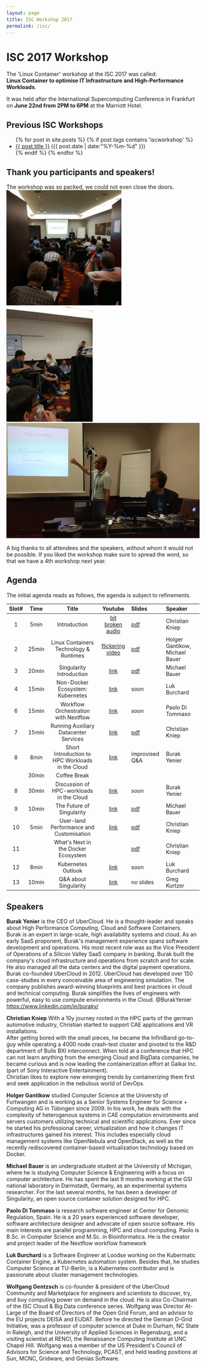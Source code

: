 ```yaml
---
layout: page
title: ISC Workshop 2017
permalink: /isc/
---
```


# ISC 2017 Workshop 


The 'Linux Container' workshop at the ISC 2017 was called: <br>
 **Linux Container to optimise IT Infrastructure and High-Performance Workloads**.
 
It was held after the International Supercomputing Conference in Frankfurt on **June 22nd from 2PM to 6PM** at the Marriott Hotel.

## Previous ISC Workshops

<ul class="posts">
{% for post in site.posts %}
  {% if post.tags contains 'iscworkshop' %}
      <div class="post_info">
        <li>
          <a href="{{ post.url }}">{{ post.title }}</a>
          <span>({{ post.date | date:"%Y-%m-%d" }})</span>
        </li>
      </div>
  {% endif %}
{% endfor %}
</ul>

## Thank you participants and speakers!
The workshop was so packed, we could not even close the doors.<br>
<img src="/data/isc2017/isc-fully-packed.jpg" alt="Fully packed" height="300"> <img src="/data/isc2017/isc-fully-packed-2.jpg" alt="Fully packed" height="300"><img src="/data/isc2017/isc-tech.png" alt="ISC Tech" height="300">


A big thanks to all attendees and the speakers, without whom it would not be possible. If you liked the workshop make sure to spread the word, so that we have a 4th workshop next year.

## Agenda

The initial agenda reads as follows, the agenda is subject to refinements.

| Slot#  |  Time  |  Title                                         | Youtube | Slides |  Speaker                                        |
|:--------:|:--------:|:----------------------------------------:|:-----------:|:------------|:---------------------------------------------|
| 1 | 5min   | Introduction | [bit broken audio](https://www.youtube.com/watch?v=WmnVGDSnImU&list=PLfE3_wJGw9KTE3S3jlCHH5epTyRzxAqHL&index=1)  | [pdf](/data/isc2017/01-introduction.pdf) | Christian Kniep   |
| 2 | 25min | Linux Containers Technology & Runtimes | [flickering video](https://www.youtube.com/watch?v=hnbNCehCpjg&list=PLfE3_wJGw9KTE3S3jlCHH5epTyRzxAqHL&index=2) |  [pdf](/data/isc2017/02-runtime-intro.pdf)   | Holger Gantikow, Michael Bauer   |
| 3 | 20min | Singularity Introduction | [link](https://www.youtube.com/watch?v=29NLgM9fnh4&list=PLfE3_wJGw9KTE3S3jlCHH5epTyRzxAqHL&index=3)  | [pdf](/data/isc2017/03-singularity.pdf) | Michael Bauer                              |
| 4 | 15min | Non-Docker Ecosystem: Kubernetes | [link](https://www.youtube.com/watch?v=oboASwdtnlM&list=PLfE3_wJGw9KTE3S3jlCHH5epTyRzxAqHL&index=4)  | soon | Luk Burchard                                 |
| 6 | 15min | Workflow Orchestration with Nextflow | [link](https://www.youtube.com/watch?v=bN2tz0dn-Yg&list=PLfE3_wJGw9KTE3S3jlCHH5epTyRzxAqHL&index=5)  | soon | Paolo Di Tommaso    |
| 7 |  15min  | Running Auxiliary Datacenter Services | [link](https://www.youtube.com/watch?v=Mz4p4lG-FdQ&list=PLfE3_wJGw9KTE3S3jlCHH5epTyRzxAqHL&index=11)  |  [pdf](/data/isc2017/07-dc-services.pdf) | Christian Kniep                             |
| 8  |   8min   | Short Introduction to HPC Workloads in the Cloud | [link](https://www.youtube.com/watch?v=eecF_n9O2Z8&list=PLfE3_wJGw9KTE3S3jlCHH5epTyRzxAqHL&index=6) | improvised Q&A | Burak Yenier  |
|  | 30min | Coffee Break                                                                                                             ||
| 8 | 30min | Discussion of HPC-workloads in the Cloud | [link](https://www.youtube.com/watch?v=5mdmnB9GpeA&list=PLfE3_wJGw9KTE3S3jlCHH5epTyRzxAqHL&index=7)    | soon | Burak Yenier      |
| 9 |  10min  | The Future of Singularity | [link](https://www.youtube.com/watch?v=HI2nCYegPpc&list=PLfE3_wJGw9KTE3S3jlCHH5epTyRzxAqHL&index=8)  | [pdf](/data/isc2017/09-future-singularity.pdf) | Michael Bauer         |
| 10 |   5min   | User-land Performance and Customisation | [link](https://www.youtube.com/watch?v=bVb4-oHAwck&list=PLfE3_wJGw9KTE3S3jlCHH5epTyRzxAqHL&index=9)  |  [pdf](/data/isc2017/10-userland-opt.pdf)    | Christian Kniep  | 
|  11 |              | What's Next in the Docker Ecosystem             |  | [pdf](/data/isc2017/11-whats-next.pdf) | Christian Kniep                              |
|  12 |  8min  | Kubernetes Outlook | [link](https://www.youtube.com/watch?v=8facee9HFFo&list=PLfE3_wJGw9KTE3S3jlCHH5epTyRzxAqHL&index=12)  | soon | Luk Burchard                                 |
| 13 |  10min | Q&A about Singularity | [link](https://www.youtube.com/watch?v=1y5ZeqnZ2A0&list=PLfE3_wJGw9KTE3S3jlCHH5epTyRzxAqHL&index=11) | no slides | Greg Kurtzer         |

## Speakers

**Burak Yenier** is the CEO of UberCloud. He is a thought-leader and speaks about High Performance Computing, Cloud and Software Containers. <br>
Burak is an expert in large-scale, high availability systems and cloud. As an early SaaS proponent, Burak's management experience spans software development and operations. His most recent role was as the Vice President of Operations of a Silicon Valley SaaS company in banking. Burak built the company's cloud infrastructure and operations from scratch and for scale. He also managed all the data centers and the digital payment operations.<br>
Burak co-founded UberCloud in 2012.  UberCloud has developed  over 150 case-studies in every conceivable area of engineering simulation. The company publishes award-winning blueprints and best practices in cloud and technical computing. Burak simplifies the lives of engineers with powerful, easy to use compute environments in the Cloud. @BurakYenier https://www.linkedin.com/in/buraky/

**Christian Kniep** With a 10y journey rooted in the HPC parts of the german automotive industry, Christian started to support CAE applications and VR installations.<br>
After getting bored with the small pieces, he became the InfiniBand go-to-guy while operating a 4000 node crash-test cluster and pivoted to the R&D department of Bulls BXI interconnect. When told at a conference that HPC can not learn anything from the emerging Cloud and BigData companies, he became curious and is now leading the containerization effort at Gaikai Inc. (part of Sony Interactive Entertainment).<br>
Christian likes to explore new emerging trends by containerizing them first and seek application in the nebulous world of DevOps. 

**Holger Gantikow** studied Computer Science at the University of Furtwangen and is working as a Senior Systems Engineer for Science + Computing AG in Tübingen since 2009. In his work, he deals with the complexity of heterogenous systems in CAE computation environments and servers customers utilizing technical and scientific applications. Ever since he started his professional career, virtualization and how it changes IT infrastructures gained his interest. This includes especially cloud management systems like OpenNebula and OpenStack, as well as the recently rediscovered container-based virtualization technology based on Docker.

**Michael Bauer** is an undergraduate student at the University of Michigan, where he is studying Computer Science & Engineering with a focus on computer architecture. He has spent the last 9 months working at the GSI national laboratory in Darmstadt, Germany, as an experimental systems researcher. For the last several months, he has been a developer of Singularity, an open source container solution designed for HPC.

**Paolo Di Tommaso** is research software engineer at Center for Genomic Regulation, Spain. He is a 20 years experienced software developer, software architecture designer and advocate of open source software. His main interests are parallel programming, HPC and cloud computing. Paolo is B.Sc. in Computer Science and M.Sc. in Bioinformatics. He is the creator and project leader of the Nextflow workflow framework

**Luk Burchard** is a Software Engineer at Loodse working on the Kubermatic Container Engine, a Kubernetes automation system. Besides that, he studies Computer Science at TU-Berlin, is a Kubernetes contributor and is passionate about cluster management technologies.

**Wolfgang Gentzsch** is co-founder & president of the UberCloud Community and Marketplace for engineers and scientists to discover, try, and buy computing power on demand in the cloud. He is also Co-Chairman of the ISC Cloud & Big Data conference series. Wolfgang was Director At-Large of the Board of Directors of the Open Grid Forum, and an advisor to the EU projects DEISA and EUDAT. Before he directed the German D-Grid Initiative, was a professor of computer science at Duke in Durham, NC State in Raleigh, and the University of Applied Sciences in Regensburg, and a visiting scientist at RENCI, the Renaissance Computing Institute at UNC Chapel Hill. Wolfgang was a member of the US President's Council of Advisors for Science and Technology, PCAST, and held leading positions at Sun, MCNC, Gridware, and Genias Software.
